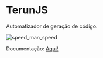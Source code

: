 # TerunJS

Automatizador de geração de código.

![speed_man_speed](https://media.giphy.com/media/26vUzl3ufQxx9dims/giphy.gif)

Documentação: [Aqui!](https://lucid-roentgen-f0e495.netlify.com/)